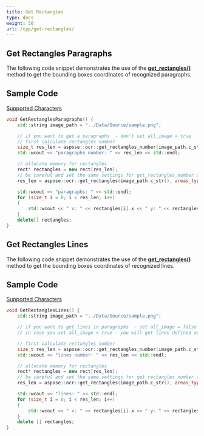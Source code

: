 ```yaml
---
title: Get Rectangles
type: docs
weight: 30
url: /cpp/get-rectangles/
---
```


## **Get Rectangles Paragraphs**

The following code snippet demonstrates the use of the [**get_rectangles()**](https://apireference.aspose.com/ocr/cpp) method to get the bounding boxes coordinates of recognized paragraphs.

## Sample Code

[Supported Characters](/ocr/cpp/get-rectangles/)

```cpp
void GetRectanglesParagraphs() {
	std::string image_path = "../Data/Source/sample.png";

	// if you want to get a paragraphs  - don't set all_image = true
	// first calculate rectangles number
	size_t res_len = aspose::ocr::get_rectangles_number(image_path.c_str(), areas_type::paragraphs, false);
	std::wcout << "paragraphs number: " << res_len << std::endl;

	// allocate memory for rectangles
	rect* rectangles = new rect[res_len];
	// be careful and set the same settings for get_rectangles_number and get_rectangles
	res_len = aspose::ocr::get_rectangles(image_path.c_str(), areas_type::paragraphs, false, rectangles, res_len);

	std::wcout << "paragraphs: " << std::endl;
	for (size_t i = 0; i < res_len; i++)
	{
		std::wcout << " x: " << rectangles[i].x << " y: " << rectangles[i].y << " width: " << rectangles[i].width << " height: " << rectangles[i].height << std::endl;
	}
	delete[] rectangles;
}
```

## **Get Rectangles Lines**

The following code snippet demonstrates the use of the [**get_rectangles()**](https://apireference.aspose.com/ocr/cpp) method to get the bounding boxes coordinates of recognized lines.

## Sample Code

[Supported Characters](/ocr/cpp/get-rectangles/)

```cpp
void GetRectanglesLines() {
	std::string image_path = "../Data/Source/sample.png";

	// if you want to get lines in paragraphs  - set all_image = false (useful for images with columns, pictures, and difficult structure
	// in case you set all_image = true - you will get lines defined across the entire width of the image (useful for images with text only)

	// first calculate rectangles number
	size_t res_len = aspose::ocr::get_rectangles_number(image_path.c_str(), areas_type::lines, false);
	std::wcout << "lines number: " << res_len << std::endl;

	// allocate memory for rectangles
	rect* rectangles = new rect[res_len];
	// be careful and set the same settings for get_rectangles_number and get_rectangles
	res_len = aspose::ocr::get_rectangles(image_path.c_str(), areas_type::lines, false, rectangles, res_len); 

	std::wcout << "lines: " << std::endl;
	for (size_t i = 0; i < res_len; i++)
	{
		std::wcout << " x: " << rectangles[i].x << " y: " << rectangles[i].y << " width: " << rectangles[i].width << " height: " << rectangles[i].height << std::endl;
	}
	delete [] rectangles;
}
```
